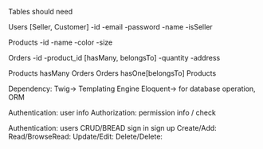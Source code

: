Tables should need

Users [Seller, Customer]
-id
-email
-password
-name
-isSeller

Products
-id
-name
-color
-size

Orders
-id
-product_id [hasMany, belongsTo] 
-quantity
-address

Products hasMany Orders
Orders hasOne[belongsTo] Products

Dependency:
Twig-> Templating Engine
Eloquent-> for database operation, ORM

Authentication: user info
Authorization: permission info / check

Authentication: users CRUD/BREAD
sign in
sign up
Create/Add: 
Read/BrowseRead: 
Update/Edit:
Delete/Delete: